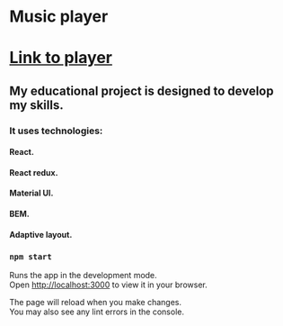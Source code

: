 # Music player

# [Link to player](https://alekseipronin313.github.io/music-player-react/)

## My educational project is designed to develop my skills.

### It uses technologies:
#### React.
#### React redux.
#### Material UI.
#### BEM.
#### Adaptive layout.

### `npm start`

Runs the app in the development mode.\
Open [http://localhost:3000](http://localhost:3000) to view it in your browser.

The page will reload when you make changes.\
You may also see any lint errors in the console.


